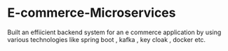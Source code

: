 # E-commerce-Microservices
Built an effiicient backend system for an e commerce application by using various technologies like spring boot , kafka , key cloak , docker etc.
